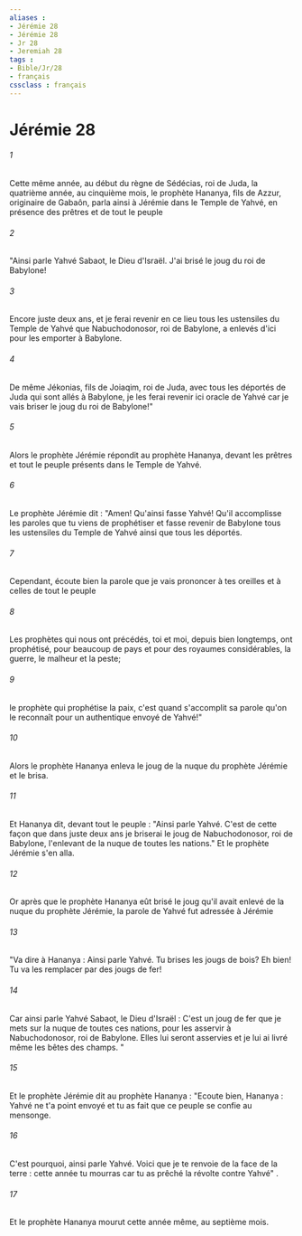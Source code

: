 ```yaml
---
aliases : 
- Jérémie 28
- Jérémie 28
- Jr 28
- Jeremiah 28
tags : 
- Bible/Jr/28
- français
cssclass : français
---
```


# Jérémie 28

###### 1
Cette même année, au début du règne de Sédécias, roi de Juda, la quatrième année, au cinquième mois, le prophète Hananya, fils de Azzur, originaire de Gabaôn, parla ainsi à Jérémie dans le Temple de Yahvé, en présence des prêtres et de tout le peuple
###### 2
"Ainsi parle Yahvé Sabaot, le Dieu d'Israël. J'ai brisé le joug du roi de Babylone!
###### 3
Encore juste deux ans, et je ferai revenir en ce lieu tous les ustensiles du Temple de Yahvé que Nabuchodonosor, roi de Babylone, a enlevés d'ici pour les emporter à Babylone.
###### 4
De même Jékonias, fils de Joiaqim, roi de Juda, avec tous les déportés de Juda qui sont allés à Babylone, je les ferai revenir ici oracle de Yahvé car je vais briser le joug du roi de Babylone!"
###### 5
Alors le prophète Jérémie répondit au prophète Hananya, devant les prêtres et tout le peuple présents dans le Temple de Yahvé.
###### 6
Le prophète Jérémie dit : "Amen! Qu'ainsi fasse Yahvé! Qu'il accomplisse les paroles que tu viens de prophétiser et fasse revenir de Babylone tous les ustensiles du Temple de Yahvé ainsi que tous les déportés.
###### 7
Cependant, écoute bien la parole que je vais prononcer à tes oreilles et à celles de tout le peuple
###### 8
Les prophètes qui nous ont précédés, toi et moi, depuis bien longtemps, ont prophétisé, pour beaucoup de pays et pour des royaumes considérables, la guerre, le malheur et la peste;
###### 9
le prophète qui prophétise la paix, c'est quand s'accomplit sa parole qu'on le reconnaît pour un authentique envoyé de Yahvé!"
###### 10
Alors le prophète Hananya enleva le joug de la nuque du prophète Jérémie et le brisa.
###### 11
Et Hananya dit, devant tout le peuple : "Ainsi parle Yahvé. C'est de cette façon que dans juste deux ans je briserai le joug de Nabuchodonosor, roi de Babylone, l'enlevant de la nuque de toutes les nations." Et le prophète Jérémie s'en alla.
###### 12
Or après que le prophète Hananya eût brisé le joug qu'il avait enlevé de la nuque du prophète Jérémie, la parole de Yahvé fut adressée à Jérémie
###### 13
"Va dire à Hananya : Ainsi parle Yahvé. Tu brises les jougs de bois? Eh bien! Tu va les remplacer par des jougs de fer!
###### 14
Car ainsi parle Yahvé Sabaot, le Dieu d'Israël : C'est un joug de fer que je mets sur la nuque de toutes ces nations, pour les asservir à Nabuchodonosor, roi de Babylone. Elles lui seront asservies et je lui ai livré même les bêtes des champs. "
###### 15
Et le prophète Jérémie dit au prophète Hananya : "Ecoute bien, Hananya : Yahvé ne t'a point envoyé et tu as fait que ce peuple se confie au mensonge.
###### 16
C'est pourquoi, ainsi parle Yahvé. Voici que je te renvoie de la face de la terre : cette année tu mourras car tu as prêché la révolte contre Yahvé" .
###### 17
Et le prophète Hananya mourut cette année même, au septième mois.
